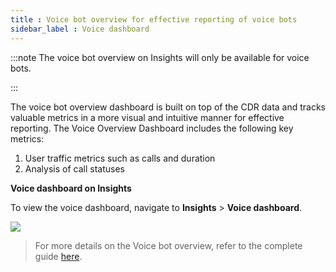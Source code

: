 ```yaml
---
title : Voice bot overview for effective reporting of voice bots
sidebar_label : Voice dashboard 
---
```


:::note
The voice bot overview on Insights will only be available for voice bots.

:::

The voice bot overview dashboard is built on top of the CDR data and tracks valuable metrics in a more visual and intuitive manner for effective reporting.
The Voice Overview Dashboard includes the following key metrics:
1. User traffic metrics such as calls and duration
2. Analysis of call statuses


**Voice dashboard on Insights** 

To view the voice dashboard, navigate to **Insights** > **Voice dashboard**. 

![](https://i.imgur.com/KWb7P6U.png)



> For more details on the Voice bot overview, refer to the complete guide [here](https://docs.yellow.ai/docs/platform_concepts/growth/voiceoverview).
